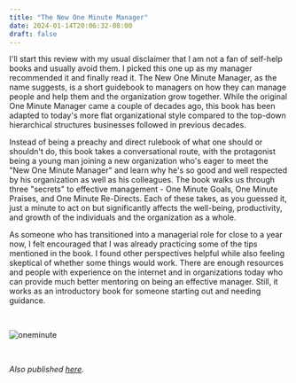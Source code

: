 ```yaml
---
title: "The New One Minute Manager"
date: 2024-01-14T20:06:32-08:00
draft: false
---
```


I'll start this review with my usual disclaimer that I am not a fan of self-help books and usually avoid them. I picked this one up as my manager recommended it and finally read it. The New One Minute Manager, as the name suggests, is a short guidebook to managers on how they can manage people and help them and the organization grow together. While the original One Minute Manager came a couple of decades ago, this book has been adapted to today's more flat organizational style compared to the top-down hierarchical structures businesses followed in previous decades.

Instead of being a preachy and direct rulebook of what one should or shouldn't do, this book takes a conversational route, with the protagonist being a young man joining a new organization who's eager to meet the "New One Minute Manager" and learn why he's so good and well respected by his organization as well as his colleagues. The book walks us through three "secrets" to effective management - One Minute Goals, One Minute Praises, and One Minute Re-Directs. Each of these takes, as you guessed it, just a minute to act on but significantly affects the well-being, productivity, and growth of the individuals and the organization as a whole.

As someone who has transitioned into a managerial role for close to a year now, I felt encouraged that I was already practicing some of the tips mentioned in the book. I found other perspectives helpful while also feeling skeptical of whether some things would work. There are enough resources and people with experience on the internet and in organizations today who can provide much better mentoring on being an effective manager. Still, it works as an introductory book for someone starting out and needing guidance.

&nbsp;&nbsp;

![oneminute](/oneminute.jpg)

&nbsp;&nbsp;

*Also published [here](https://www.goodreads.com/review/show/6150979483).*